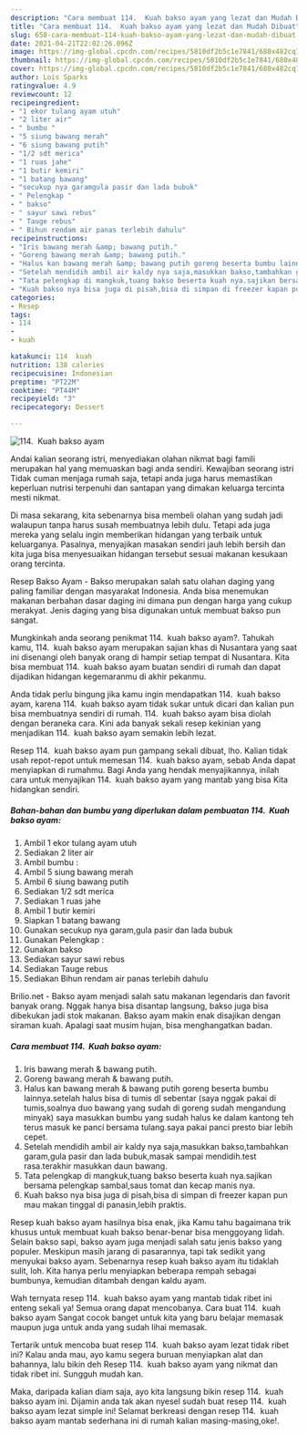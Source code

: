 ```yaml
---
description: "Cara membuat 114.  Kuah bakso ayam yang lezat dan Mudah Dibuat"
title: "Cara membuat 114.  Kuah bakso ayam yang lezat dan Mudah Dibuat"
slug: 658-cara-membuat-114-kuah-bakso-ayam-yang-lezat-dan-mudah-dibuat
date: 2021-04-21T22:02:26.096Z
image: https://img-global.cpcdn.com/recipes/5810df2b5c1e7841/680x482cq70/114-kuah-bakso-ayam-foto-resep-utama.jpg
thumbnail: https://img-global.cpcdn.com/recipes/5810df2b5c1e7841/680x482cq70/114-kuah-bakso-ayam-foto-resep-utama.jpg
cover: https://img-global.cpcdn.com/recipes/5810df2b5c1e7841/680x482cq70/114-kuah-bakso-ayam-foto-resep-utama.jpg
author: Lois Sparks
ratingvalue: 4.9
reviewcount: 12
recipeingredient:
- "1 ekor tulang ayam utuh"
- "2 liter air"
- " bumbu "
- "5 siung bawang merah"
- "6 siung bawang putih"
- "1/2 sdt merica"
- "1 ruas jahe"
- "1 butir kemiri"
- "1 batang bawang"
- "secukup nya garamgula pasir dan lada bubuk"
- " Pelengkap "
- " bakso"
- " sayur sawi rebus"
- " Tauge rebus"
- " Bihun rendam air panas terlebih dahulu"
recipeinstructions:
- "Iris bawang merah &amp; bawang putih."
- "Goreng bawang merah &amp; bawang putih."
- "Halus kan bawang merah &amp; bawang putih goreng beserta bumbu lainnya.setelah halus bisa di tumis dl sebentar (saya nggak pakai di tumis,soalnya duo bawang yang sudah di goreng sudah mengandung minyak) saya masukkan bumbu yang sudah halus ke dalam kantong teh terus masuk ke panci bersama tulang.saya pakai panci presto biar lebih cepet."
- "Setelah mendidih ambil air kaldy nya saja,masukkan bakso,tambahkan garam,gula pasir dan lada bubuk,masak sampai mendidih.test rasa.terakhir masukkan daun bawang."
- "Tata pelengkap di mangkuk,tuang bakso beserta kuah nya.sajikan bersama pelengkap sambal,saus tomat dan kecap manis nya."
- "Kuah bakso nya bisa juga di pisah,bisa di simpan di freezer kapan pun mau makan tinggal di panasin,lebih praktis."
categories:
- Resep
tags:
- 114
- 
- kuah

katakunci: 114  kuah 
nutrition: 138 calories
recipecuisine: Indonesian
preptime: "PT22M"
cooktime: "PT44M"
recipeyield: "3"
recipecategory: Dessert

---
```



![114.  Kuah bakso ayam](https://img-global.cpcdn.com/recipes/5810df2b5c1e7841/680x482cq70/114-kuah-bakso-ayam-foto-resep-utama.jpg)

Andai kalian seorang istri, menyediakan olahan nikmat bagi famili merupakan hal yang memuaskan bagi anda sendiri. Kewajiban seorang istri Tidak cuman menjaga rumah saja, tetapi anda juga harus memastikan keperluan nutrisi terpenuhi dan santapan yang dimakan keluarga tercinta mesti nikmat.

Di masa  sekarang, kita sebenarnya bisa membeli olahan yang sudah jadi walaupun tanpa harus susah membuatnya lebih dulu. Tetapi ada juga mereka yang selalu ingin memberikan hidangan yang terbaik untuk keluarganya. Pasalnya, menyajikan masakan sendiri jauh lebih bersih dan kita juga bisa menyesuaikan hidangan tersebut sesuai makanan kesukaan orang tercinta. 

Resep Bakso Ayam - Bakso merupakan salah satu olahan daging yang paling familiar dengan masyarakat Indonesia. Anda bisa menemukan makanan berbahan dasar daging ini dimana pun dengan harga yang cukup merakyat. Jenis daging yang bisa digunakan untuk membuat bakso pun sangat.

Mungkinkah anda seorang penikmat 114.  kuah bakso ayam?. Tahukah kamu, 114.  kuah bakso ayam merupakan sajian khas di Nusantara yang saat ini disenangi oleh banyak orang di hampir setiap tempat di Nusantara. Kita bisa membuat 114.  kuah bakso ayam buatan sendiri di rumah dan dapat dijadikan hidangan kegemaranmu di akhir pekanmu.

Anda tidak perlu bingung jika kamu ingin mendapatkan 114.  kuah bakso ayam, karena 114.  kuah bakso ayam tidak sukar untuk dicari dan kalian pun bisa membuatnya sendiri di rumah. 114.  kuah bakso ayam bisa diolah dengan beraneka cara. Kini ada banyak sekali resep kekinian yang menjadikan 114.  kuah bakso ayam semakin lebih lezat.

Resep 114.  kuah bakso ayam pun gampang sekali dibuat, lho. Kalian tidak usah repot-repot untuk memesan 114.  kuah bakso ayam, sebab Anda dapat menyiapkan di rumahmu. Bagi Anda yang hendak menyajikannya, inilah cara untuk menyajikan 114.  kuah bakso ayam yang mantab yang bisa Kita hidangkan sendiri.

<!--inarticleads1-->

##### Bahan-bahan dan bumbu yang diperlukan dalam pembuatan 114.  Kuah bakso ayam:

1. Ambil 1 ekor tulang ayam utuh
1. Sediakan 2 liter air
1. Ambil  bumbu :
1. Ambil 5 siung bawang merah
1. Ambil 6 siung bawang putih
1. Sediakan 1/2 sdt merica
1. Sediakan 1 ruas jahe
1. Ambil 1 butir kemiri
1. Siapkan 1 batang bawang
1. Gunakan secukup nya garam,gula pasir dan lada bubuk
1. Gunakan  Pelengkap :
1. Gunakan  bakso
1. Sediakan  sayur sawi rebus
1. Sediakan  Tauge rebus
1. Sediakan  Bihun rendam air panas terlebih dahulu


Brilio.net - Bakso ayam menjadi salah satu makanan legendaris dan favorit banyak orang. Nggak hanya bisa disantap langsung, bakso juga bisa dibekukan jadi stok makanan. Bakso ayam makin enak disajikan dengan siraman kuah. Apalagi saat musim hujan, bisa menghangatkan badan. 

<!--inarticleads2-->

##### Cara membuat 114.  Kuah bakso ayam:

1. Iris bawang merah &amp; bawang putih.
1. Goreng bawang merah &amp; bawang putih.
1. Halus kan bawang merah &amp; bawang putih goreng beserta bumbu lainnya.setelah halus bisa di tumis dl sebentar (saya nggak pakai di tumis,soalnya duo bawang yang sudah di goreng sudah mengandung minyak) saya masukkan bumbu yang sudah halus ke dalam kantong teh terus masuk ke panci bersama tulang.saya pakai panci presto biar lebih cepet.
1. Setelah mendidih ambil air kaldy nya saja,masukkan bakso,tambahkan garam,gula pasir dan lada bubuk,masak sampai mendidih.test rasa.terakhir masukkan daun bawang.
1. Tata pelengkap di mangkuk,tuang bakso beserta kuah nya.sajikan bersama pelengkap sambal,saus tomat dan kecap manis nya.
1. Kuah bakso nya bisa juga di pisah,bisa di simpan di freezer kapan pun mau makan tinggal di panasin,lebih praktis.


Resep kuah bakso ayam hasilnya bisa enak, jika Kamu tahu bagaimana trik khusus untuk membuat kuah bakso benar-benar bisa menggoyang lidah. Selain bakso sapi, bakso ayam juga menjadi salah satu jenis bakso yang populer. Meskipun masih jarang di pasarannya, tapi tak sedikit yang menyukai bakso ayam. Sebenarnya resep kuah bakso ayam itu tidaklah sulit, loh. Kita hanya perlu menyiapkan beberapa rempah sebagai bumbunya, kemudian ditambah dengan kaldu ayam. 

Wah ternyata resep 114.  kuah bakso ayam yang mantab tidak ribet ini enteng sekali ya! Semua orang dapat mencobanya. Cara buat 114.  kuah bakso ayam Sangat cocok banget untuk kita yang baru belajar memasak maupun juga untuk anda yang sudah lihai memasak.

Tertarik untuk mencoba buat resep 114.  kuah bakso ayam lezat tidak ribet ini? Kalau anda mau, ayo kamu segera buruan menyiapkan alat dan bahannya, lalu bikin deh Resep 114.  kuah bakso ayam yang nikmat dan tidak ribet ini. Sungguh mudah kan. 

Maka, daripada kalian diam saja, ayo kita langsung bikin resep 114.  kuah bakso ayam ini. Dijamin anda tak akan nyesel sudah buat resep 114.  kuah bakso ayam lezat simple ini! Selamat berkreasi dengan resep 114.  kuah bakso ayam mantab sederhana ini di rumah kalian masing-masing,oke!.

